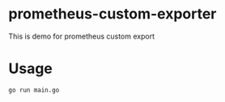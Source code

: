 # prometheus-custom-exporter
This is demo for prometheus custom export

# Usage
```sh
go run main.go
```
